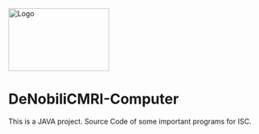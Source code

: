 <img src="https://1000logos.net/wp-content/uploads/2020/09/Java-Logo.png" align="middle" alt="Logo" height=125 width=200 />

# DeNobiliCMRI-Computer
This is a JAVA project.
Source Code of some important programs for ISC.